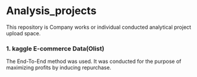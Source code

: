 # Analysis_projects

This repository is Company works or individual conducted analytical project upload space.


### 1. kaggle E-commerce Data(Olist)

The End-To-End method was used.
It was conducted for the purpose of maximizing profits by inducing repurchase.

   
